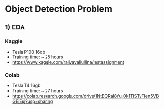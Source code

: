# Object Detection Problem

## 1) EDA

### Kaggle 
- Tesla P100 16gb
- Training time: ~ 25 hours
- https://www.kaggle.com/railyavaliullina/testassignment

### Colab
- Tesla T4 16gb
- Training time: ~ 27 hours
- https://colab.research.google.com/drive/1NtEQRal8Yu_0k1TlSTvFIen5VBGEiEpj?usp=sharing

